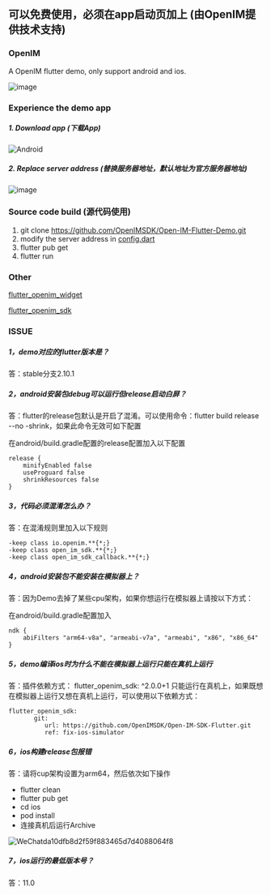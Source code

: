 ## 可以免费使用，必须在app启动页加上 (由OpenIM提供技术支持)

### OpenIM
A OpenIM flutter demo, only support android and ios.

![image](https://github.com/OpenIMSDK/Open-IM-Flutter-Demo/blob/master/gif/QQ20211207-101110.gif)



### Experience the demo app 

##### 1. Download app (下载App)

![Android](https://www.pgyer.com/app/qrcode/OpenIM)

##### 2. Replace server address (替换服务器地址，默认地址为官方服务器地址)

![image](https://github.com/OpenIMSDK/Open-IM-Flutter-Demo/blob/master/gif/QQ20211216-141624.gif)


### Source code build (源代码使用)

1. git clone https://github.com/OpenIMSDK/Open-IM-Flutter-Demo.git
2. modify the server address in [config.dart](https://github.com/OpenIMSDK/Open-IM-Flutter-Demo/blob/master/lib/src/common/config.dart)
3. flutter pub get
4. flutter run

### Other

[flutter_openim_widget](https://github.com/hrxiang/flutter_openim_widget.git)

[flutter_openim_sdk](https://github.com/OpenIMSDK/Open-IM-SDK-Flutter.git)

### ISSUE

##### 1，demo对应的flutter版本是？

答：stable分支2.10.1

##### 2，android安装包debug可以运行但release启动白屏？

答：flutter的release包默认是开启了混淆。可以使用命令：flutter build release --no -shrink，如果此命令无效可如下配置

在android/build.gradle配置的release配置加入以下配置

```
release {
    minifyEnabled false
    useProguard false
    shrinkResources false
}
```

##### 3，代码必须混淆怎么办？

答：在混淆规则里加入以下规则

```
-keep class io.openim.**{*;}
-keep class open_im_sdk.**{*;}
-keep class open_im_sdk_callback.**{*;}
```

##### 4，android安装包不能安装在模拟器上？

答：因为Demo去掉了某些cpu架构，如果你想运行在模拟器上请按以下方式：

在android/build.gradle配置加入

```
ndk {
    abiFilters "arm64-v8a", "armeabi-v7a", "armeabi", "x86", "x86_64"
}
```

##### 5，demo编译ios时为什么不能在模拟器上运行只能在真机上运行

答：插件依赖方式： flutter_openim_sdk: ^2.0.0+1 只能运行在真机上，如果既想在模拟器上运行又想在真机上运行，可以使用以下依赖方式：

```
flutter_openim_sdk:
       git:
          url: https://github.com/OpenIMSDK/Open-IM-SDK-Flutter.git
          ref: fix-ios-simulator
```

##### 6，ios构建release包报错

答：请将cup架构设置为arm64，然后依次如下操作

- flutter clean
- flutter pub get
- cd ios
- pod install
- 连接真机后运行Archive

![WeChatda10dfb8d2f59f883465d7d4088064f8](https://user-images.githubusercontent.com/7018230/155913400-6231329a-aee9-4082-8d24-a25baad55261.png)
##### 7，ios运行的最低版本号？

答：11.0
